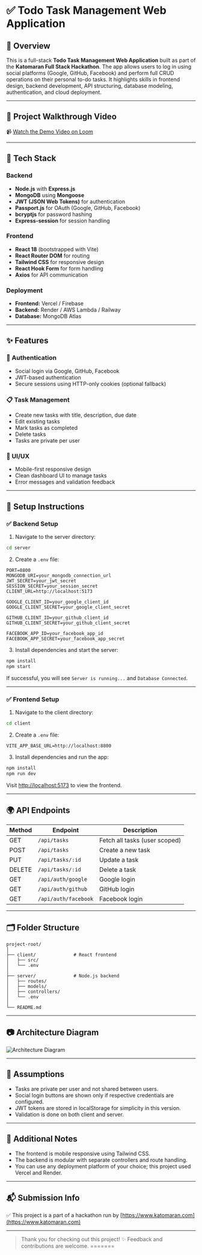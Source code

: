 # ✅ Todo Task Management Web Application

## 🚀 Overview

This is a full-stack **Todo Task Management Web Application** built as part of the **Katomaran Full Stack Hackathon**. The app allows users to log in using social platforms (Google, GitHub, Facebook) and perform full CRUD operations on their personal to-do tasks. It highlights skills in frontend design, backend development, API structuring, database modeling, authentication, and cloud deployment.

---

## 🎥 Project Walkthrough Video

📹 [Watch the Demo Video on Loom](https://drive.google.com/file/d/16oExM62GwxW2tUFelyY77RHiPeOctA83/view?usp=sharing)

---

## 🧰 Tech Stack

### Backend

- **Node.js** with **Express.js**
- **MongoDB** using **Mongoose**
- **JWT (JSON Web Tokens)** for authentication
- **Passport.js** for OAuth (Google, GitHub, Facebook)
- **bcryptjs** for password hashing
- **Express-session** for session handling

### Frontend

- **React 18** (bootstrapped with Vite)
- **React Router DOM** for routing
- **Tailwind CSS** for responsive design
- **React Hook Form** for form handling
- **Axios** for API communication

### Deployment

- **Frontend:** Vercel / Firebase
- **Backend:** Render / AWS Lambda / Railway
- **Database:** MongoDB Atlas

---

## ✨ Features

### 🔐 Authentication

- Social login via Google, GitHub, Facebook
- JWT-based authentication
- Secure sessions using HTTP-only cookies (optional fallback)

### 📋 Task Management

- Create new tasks with title, description, due date
- Edit existing tasks
- Mark tasks as completed
- Delete tasks
- Tasks are private per user

### 🎨 UI/UX

- Mobile-first responsive design
- Clean dashboard UI to manage tasks
- Error messages and validation feedback

---

## 🧪 Setup Instructions

### ✅ Backend Setup

1. Navigate to the server directory:

```bash
cd server
```

2. Create a `.env` file:

```env
PORT=8800
MONGODB_URI=your_mongodb_connection_url
JWT_SECRET=your_jwt_secret
SESSION_SECRET=your_session_secret
CLIENT_URL=http://localhost:5173

GOOGLE_CLIENT_ID=your_google_client_id
GOOGLE_CLIENT_SECRET=your_google_client_secret

GITHUB_CLIENT_ID=your_github_client_id
GITHUB_CLIENT_SECRET=your_github_client_secret

FACEBOOK_APP_ID=your_facebook_app_id
FACEBOOK_APP_SECRET=your_facebook_app_secret
```

3. Install dependencies and start the server:

```bash
npm install
npm start
```

If successful, you will see `Server is running...` and `Database Connected`.

---

### ✅ Frontend Setup

1. Navigate to the client directory:

```bash
cd client
```

2. Create a `.env` file:

```env
VITE_APP_BASE_URL=http://localhost:8800
```

3. Install dependencies and run the app:

```bash
npm install
npm run dev
```

Visit [http://localhost:5173](http://localhost:5173) to view the frontend.

---

## 🌍 API Endpoints

| Method | Endpoint             | Description                   |
| ------ | -------------------- | ----------------------------- |
| GET    | `/api/tasks`         | Fetch all tasks (user scoped) |
| POST   | `/api/tasks`         | Create a new task             |
| PUT    | `/api/tasks/:id`     | Update a task                 |
| DELETE | `/api/tasks/:id`     | Delete a task                 |
| GET    | `/api/auth/google`   | Google login                  |
| GET    | `/api/auth/github`   | GitHub login                  |
| GET    | `/api/auth/facebook` | Facebook login                |

---

## 🗂️ Folder Structure

```
project-root/
│
├── client/              # React frontend
│   ├── src/
│   └── .env
│
├── server/              # Node.js backend
│   ├── routes/
│   ├── models/
│   ├── controllers/
│   └── .env
│
└── README.md
```

---

## 📷 Architecture Diagram

![Architecture Diagram](https://your-image-link.com/diagram.png)

---


## 📌 Assumptions

- Tasks are private per user and not shared between users.
- Social login buttons are shown only if respective credentials are configured.
- JWT tokens are stored in localStorage for simplicity in this version.
- Validation is done on both client and server.

---

## 📝 Additional Notes

- The frontend is mobile responsive using Tailwind CSS.
- The backend is modular with separate controllers and route handling.
- You can use any deployment platform of your choice; this project used Vercel and Render.

---

## 📬 Submission Info

✅ This project is a part of a hackathon run by [https://www.katomaran.com](https://www.katomaran.com)


---


> Thank you for checking out this project! ✨ Feedback and contributions are welcome.
=======

